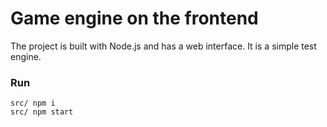 # Game engine on the frontend

The project is built with Node.js and has a web interface. It is a simple test engine.

### Run
```
src/ npm i
src/ npm start
```
